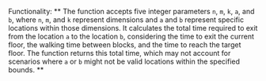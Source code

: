 Functionality: ** The function accepts five integer parameters `n`, `m`, `k`, `a`, and `b`, where `n`, `m`, and `k` represent dimensions and `a` and `b` represent specific locations within those dimensions. It calculates the total time required to exit from the location `a` to the location `b`, considering the time to exit the current floor, the walking time between blocks, and the time to reach the target floor. The function returns this total time, which may not account for scenarios where `a` or `b` might not be valid locations within the specified bounds. **